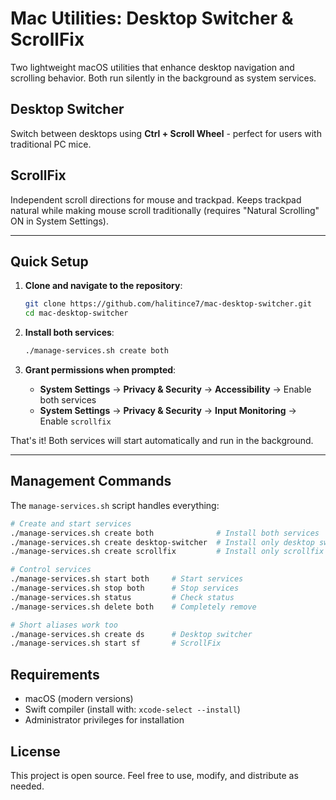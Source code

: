 # Mac Utilities: Desktop Switcher & ScrollFix

Two lightweight macOS utilities that enhance desktop navigation and scrolling behavior. Both run silently in the background as system services.

## Desktop Switcher
Switch between desktops using **Ctrl + Scroll Wheel** - perfect for users with traditional PC mice.

## ScrollFix  
Independent scroll directions for mouse and trackpad. Keeps trackpad natural while making mouse scroll traditionally (requires "Natural Scrolling" ON in System Settings).

---

## Quick Setup

1. **Clone and navigate to the repository**:
   ```bash
   git clone https://github.com/halitince7/mac-desktop-switcher.git
   cd mac-desktop-switcher
   ```

2. **Install both services**:
   ```bash
   ./manage-services.sh create both
   ```

3. **Grant permissions when prompted**:
   - **System Settings** → **Privacy & Security** → **Accessibility** → Enable both services
   - **System Settings** → **Privacy & Security** → **Input Monitoring** → Enable `scrollfix`

That's it! Both services will start automatically and run in the background.

---

## Management Commands

The `manage-services.sh` script handles everything:

```bash
# Create and start services
./manage-services.sh create both              # Install both services
./manage-services.sh create desktop-switcher  # Install only desktop switcher
./manage-services.sh create scrollfix         # Install only scrollfix

# Control services
./manage-services.sh start both     # Start services
./manage-services.sh stop both      # Stop services  
./manage-services.sh status         # Check status
./manage-services.sh delete both    # Completely remove

# Short aliases work too
./manage-services.sh create ds      # Desktop switcher
./manage-services.sh start sf       # ScrollFix
```

## Requirements

- macOS (modern versions)
- Swift compiler (install with: `xcode-select --install`)
- Administrator privileges for installation

## License
This project is open source. Feel free to use, modify, and distribute as needed.
